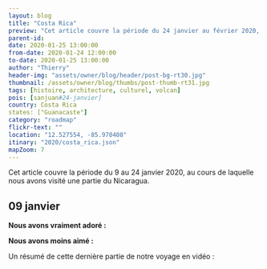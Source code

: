 ```yaml
---
layout: blog
title: "Costa Rica"
preview: "Cet article couvre la période du 24 janvier au février 2020, au cours de laquelle nous avons traversé et visité le Honduras…"
parent-id:
date: 2020-01-25 13:00:00
from-date: 2020-01-24 12:00:00
to-date: 2020-01-25 13:00:00
author: "Thierry"
header-img: "assets/owner/blog/header/post-bg-rt30.jpg"
thumbnail: /assets/owner/blog/thumbs/post-thumb-rt31.jpg
tags: [histoire, architecture, culturel, volcan]
pois: [sanjuan#24-janvier]
country: Costa Rica
states: ["Guanacaste"]
category: "roadmap"
flickr-text: ""
location: "12.527554, -85.970408"
itinary: "2020/costa_rica.json"
mapZoom: 7
---
```


Cet article couvre la période du 9 au 24 janvier 2020, au cours de laquelle nous avons visité une partie du Nicaragua.

## 09 janvier

**Nous avons vraiment adoré :**

**Nous avons moins aimé :**

Un résumé de cette dernière partie de notre voyage en vidéo :
